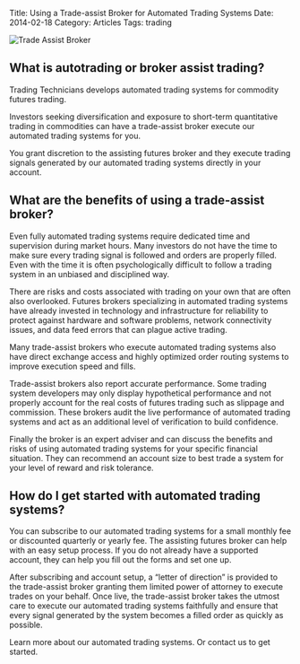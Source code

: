 Title: Using a Trade-assist Broker for Automated Trading Systems
Date: 2014-02-18
Category: Articles
Tags: trading

![Trade Assist Broker]({static}/images/trade-assist-broker.png "Trade Assist Broker")

## What is autotrading or broker assist trading?

Trading Technicians develops automated trading systems for commodity futures trading.

Investors seeking diversification and exposure to short-term quantitative trading in commodities
can have a trade-assist broker execute our automated trading systems for you.

You grant discretion to the assisting futures broker and they execute trading signals generated by
our automated trading systems directly in your account.

## What are the benefits of using a trade-assist broker?

Even fully automated trading systems require dedicated time and supervision during market hours.
Many investors do not have the time to make sure every trading signal is followed and orders are
properly filled. Even with the time it is often psychologically difficult to follow a trading
system in an unbiased and disciplined way.

There are risks and costs associated with trading on your own that are often also overlooked.
Futures brokers specializing in automated trading systems have already invested in technology and
infrastructure for reliability to protect against hardware and software problems, network
connectivity issues, and data feed errors that can plague active trading.

Many trade-assist brokers who execute automated trading systems also have direct exchange access
and highly optimized order routing systems to improve execution speed and fills.

Trade-assist brokers also report accurate performance. Some trading system developers may only
display hypothetical performance and not properly account for the real costs of futures trading
such as slippage and commission. These brokers audit the live performance of automated trading
systems and act as an additional level of verification to build confidence.

Finally the broker is an expert adviser and can discuss the benefits and risks of using automated
trading systems for your specific financial situation. They can recommend an account size to best
trade a system for your level of reward and risk tolerance.

## How do I get started with automated trading systems?

You can subscribe to our automated trading systems for a small monthly fee or discounted quarterly
or yearly fee. The assisting futures broker can help with an easy setup process. If you do not
already have a supported account, they can help you fill out the forms and set one up.

After subscribing and account setup, a “letter of direction” is provided to the trade-assist broker
granting them limited power of attorney to execute trades on your behalf. Once live, the
trade-assist broker takes the utmost care to execute our automated trading systems faithfully and
ensure that every signal generated by the system becomes a filled order as quickly as possible.

Learn more about our automated trading systems. Or contact us to get started.